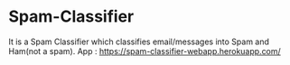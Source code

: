 # Spam-Classifier

It is a Spam Classifier which classifies email/messages into Spam and Ham(not a spam).
App : https://spam-classifier-webapp.herokuapp.com/
